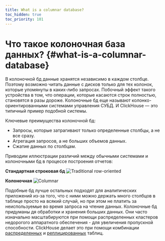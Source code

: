 ```yaml
---
title: What is a columnar database?
toc_hidden: true
toc_priority: 101
---
```


# Что такое колоночная база данных? {#what-is-a-columnar-database}

В колоночной бд данные хранятся независимо в каждом столбце. Поэтому возможно читать данные с дисков только для тех колонок, которые упомянуты в каких-либо запросах. Побочный эффект такого устройства в том, что операции, которые касаются строк полностью, становятся в разы дороже. Колоночные бд еще называют колонко-ориентированными системами управления СУБД. И ClickHouse — это типичный пример подобной системы.

Ключевые преимущества колоночной бд: 

- Запросы, которые затрагивают только определенные столбцы, а не все сразу.
- Агрегация запросов, а не больших объемов данных. 
- Сжатие данных по столбцам.

Приводим иллюстрации различий между обычными системами и колоночными бд в процессе построения отчетов:

**Стандартная строковая бд**
![Traditional row-oriented](https://clickhouse.tech/docs/en/images/row-oriented.gif#)

**Колоночная**
![Columnar](https://clickhouse.tech/docs/en/images/column-oriented.gif#)

Подобные бд лучше остальных подходят для аналитических приложений из-за того, что с ними можно держать много столбцов в таблице просто на всякий случай, но при этом не платить за неиспользуемые во время запроса на чтение данных. Колоночные бд придуманы дя обработки и хранения больших данных. Они часто изначально масштабируются при помощи распределенных кластеров недорогого аппаратного обеспечения - для увеличения пропускной способности. ClickHouse делает это при помощи комбинации [распределенных](../../engines/table-engines/special/distributed.md) и [реплицированных](../../engines/table-engines/mergetree-family/replication.md) таблиц.
